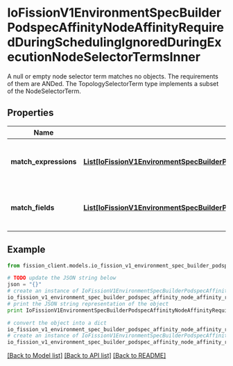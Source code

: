 # IoFissionV1EnvironmentSpecBuilderPodspecAffinityNodeAffinityRequiredDuringSchedulingIgnoredDuringExecutionNodeSelectorTermsInner

A null or empty node selector term matches no objects. The requirements of them are ANDed. The TopologySelectorTerm type implements a subset of the NodeSelectorTerm.

## Properties

Name | Type | Description | Notes
------------ | ------------- | ------------- | -------------
**match_expressions** | [**List[IoFissionV1EnvironmentSpecBuilderPodspecAffinityNodeAffinityPreferredDuringSchedulingIgnoredDuringExecutionInnerPreferenceMatchExpressionsInner]**](IoFissionV1EnvironmentSpecBuilderPodspecAffinityNodeAffinityPreferredDuringSchedulingIgnoredDuringExecutionInnerPreferenceMatchExpressionsInner.md) | A list of node selector requirements by node&#39;s labels. | [optional] 
**match_fields** | [**List[IoFissionV1EnvironmentSpecBuilderPodspecAffinityNodeAffinityPreferredDuringSchedulingIgnoredDuringExecutionInnerPreferenceMatchExpressionsInner]**](IoFissionV1EnvironmentSpecBuilderPodspecAffinityNodeAffinityPreferredDuringSchedulingIgnoredDuringExecutionInnerPreferenceMatchExpressionsInner.md) | A list of node selector requirements by node&#39;s fields. | [optional] 

## Example

```python
from fission_client.models.io_fission_v1_environment_spec_builder_podspec_affinity_node_affinity_required_during_scheduling_ignored_during_execution_node_selector_terms_inner import IoFissionV1EnvironmentSpecBuilderPodspecAffinityNodeAffinityRequiredDuringSchedulingIgnoredDuringExecutionNodeSelectorTermsInner

# TODO update the JSON string below
json = "{}"
# create an instance of IoFissionV1EnvironmentSpecBuilderPodspecAffinityNodeAffinityRequiredDuringSchedulingIgnoredDuringExecutionNodeSelectorTermsInner from a JSON string
io_fission_v1_environment_spec_builder_podspec_affinity_node_affinity_required_during_scheduling_ignored_during_execution_node_selector_terms_inner_instance = IoFissionV1EnvironmentSpecBuilderPodspecAffinityNodeAffinityRequiredDuringSchedulingIgnoredDuringExecutionNodeSelectorTermsInner.from_json(json)
# print the JSON string representation of the object
print IoFissionV1EnvironmentSpecBuilderPodspecAffinityNodeAffinityRequiredDuringSchedulingIgnoredDuringExecutionNodeSelectorTermsInner.to_json()

# convert the object into a dict
io_fission_v1_environment_spec_builder_podspec_affinity_node_affinity_required_during_scheduling_ignored_during_execution_node_selector_terms_inner_dict = io_fission_v1_environment_spec_builder_podspec_affinity_node_affinity_required_during_scheduling_ignored_during_execution_node_selector_terms_inner_instance.to_dict()
# create an instance of IoFissionV1EnvironmentSpecBuilderPodspecAffinityNodeAffinityRequiredDuringSchedulingIgnoredDuringExecutionNodeSelectorTermsInner from a dict
io_fission_v1_environment_spec_builder_podspec_affinity_node_affinity_required_during_scheduling_ignored_during_execution_node_selector_terms_inner_form_dict = io_fission_v1_environment_spec_builder_podspec_affinity_node_affinity_required_during_scheduling_ignored_during_execution_node_selector_terms_inner.from_dict(io_fission_v1_environment_spec_builder_podspec_affinity_node_affinity_required_during_scheduling_ignored_during_execution_node_selector_terms_inner_dict)
```
[[Back to Model list]](../README.md#documentation-for-models) [[Back to API list]](../README.md#documentation-for-api-endpoints) [[Back to README]](../README.md)


